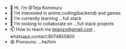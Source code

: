 - 👋 Hi, I’m @Teja Kommuru
- 👀 I’m interested in anime,coding(backend) and games
- 🌱 I’m currently learning ...full stack
- 💞️ I’m looking to collaborate on ...full stack projects
- 📫 How to reach me tejanzx@gmail.com , whatsapp,contact:8074855800
- 😄 Pronouns: ...he/him

<!---
Litesword/Litesword is a ✨ special ✨ repository because its `README.md` (this file) appears on your GitHub profile.
You can click the Preview link to take a look at your changes.
--->
